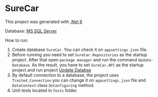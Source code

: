 # SureCar

This project was generated with [.Net 6](https://docs.microsoft.com/en-us/dotnet/core/whats-new/dotnet-6#:~:text=Better%20performance%3A%20.,tools%2C%20and%20better%20team%20collaboration.)

Database: [MS SQL Server](https://www.microsoft.com/en-us/sql-server/sql-server-downloads)

How to run: 
1. Create database `SureCar`. You can check it on `appsettings.json` file.
2. Before running you need to set `SureCar.Repositories` as the startup project. After that open `package manager` and run the command `Update-Database`. As the result, you have to set `SureCar.API` as the startup project.and run project [Update Databse](https://docs.microsoft.com/en-us/ef/core/managing-schemas/migrations/?tabs=vs)
3. By default connection to a database, the project uses `Trusted_Connection` you can change it on `appsettings.json` file and `DataContext` class `OnConfiguring` method.
4. Unit tests located in `Tests` folder.


 
